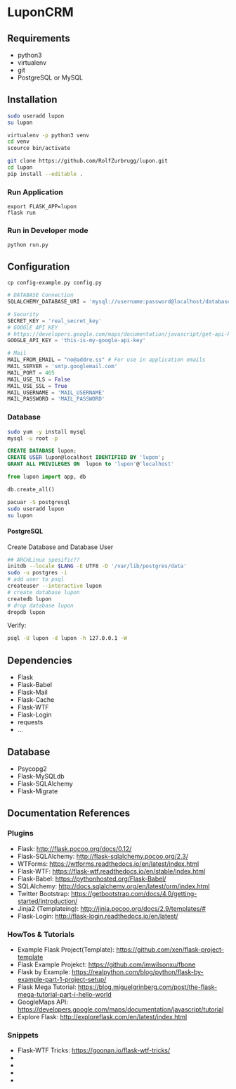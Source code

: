 # LuponCRM

## Requirements

- python3
- virtualenv
- git
- PostgreSQL or MySQL

## Installation

```bash
sudo useradd lupon
su lupon
```

```Bash
virtualenv -p python3 venv
cd venv
scource bin/activate
```

```Bash
git clone https://github.com/RolfZurbrugg/lupon.git
cd lupon
pip install --editable .
```

### Run Application

```shell
export FLASK_APP=lupon
flask run
```

### Run in Developer mode

````shell
python run.py
````

## Configuration

```shell
cp config-example.py config.py
```

```python
# DATABASE Connection
SQLALCHEMY_DATABASE_URI = 'mysql://username:password@localhost/database'
```

```python
# Security
SECRET_KEY = 'real_secret_key'
# GOOGLE API KEY
# https://developers.google.com/maps/documentation/javascript/get-api-key?hl=de
GOOGLE_API_KEY = 'this-is-my-google-api-key'
```

```python
# Mail
MAIL_FROM_EMAIL = "no@addre.ss" # For use in application emails
MAIL_SERVER = 'smtp.googlemail.com'
MAIL_PORT = 465
MAIL_USE_TLS = False
MAIL_USE_SSL = True
MAIL_USERNAME = 'MAIL_USERNAME'
MAIL_PASSWORD = 'MAIL_PASSWORD'
```

### Database

```Bash
sudo yum -y install mysql
mysql -u root -p
```

```sql
CREATE DATABASE lupon;
CREATE USER lupon@localhost IDENTIFIED BY 'lupon';
GRANT ALL PRIVILEGES ON  lupon to 'lupon'@'localhost'
```

```Python
from lupon import app, db

db.create_all()
```

```bash
pacuar -S postgresql
sudo useradd lupon
su lupon
```

#### PostgreSQL

Create Database and Database User

```bash
## ARCHLinux spesific??
initdb --locale $LANG -E UTF8 -D '/var/lib/postgres/data'
sudo -u postgres -i
# add user to psql
createuser --interactive lupon
# create database lupon
createdb lupon
# drop database lupon
dropdb lupon
```

Verify:

```bash
psql -U lupon -d lupon -h 127.0.0.1 -W
```

## Dependencies

* Flask
* Flask-Babel
* Flask-Mail
* Flask-Cache
* Flask-WTF
* Flask-Login
* requests
* ...
## Database
* Psycopg2
* Flask-MySQLdb
* Flask-SQLAlchemy
* Flask-Migrate


## Documentation References

### Plugins
* Flask: http://flask.pocoo.org/docs/0.12/
* Flask-SQLAlchemy: http://flask-sqlalchemy.pocoo.org/2.3/
* WTForms: https://wtforms.readthedocs.io/en/latest/index.html
* Flask-WTF: https://flask-wtf.readthedocs.io/en/stable/index.html
* Flask-Babel: https://pythonhosted.org/Flask-Babel/
* SQLAlchemy: http://docs.sqlalchemy.org/en/latest/orm/index.html
* Twitter Bootstrap: https://getbootstrap.com/docs/4.0/getting-started/introduction/
* Jinja2 (Templateing): http://jinja.pocoo.org/docs/2.9/templates/#
* Flask-Login: http://flask-login.readthedocs.io/en/latest/



### HowTos & Tutorials
* Example Flask Project(Template): https://github.com/xen/flask-project-template
* Flask Example Projekct: https://github.com/imwilsonxu/fbone
* Flask by Example: https://realpython.com/blog/python/flask-by-example-part-1-project-setup/
* Flask Mega Tutorial: https://blog.miguelgrinberg.com/post/the-flask-mega-tutorial-part-i-hello-world
* GoogleMaps API: https://developers.google.com/maps/documentation/javascript/tutorial
* Explore Flask: http://exploreflask.com/en/latest/index.html

### Snippets
* Flask-WTF Tricks: https://goonan.io/flask-wtf-tricks/
*
*
*
*